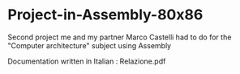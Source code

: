 # Project-in-Assembly-80x86
Second project me and my partner Marco Castelli had to do for the "Computer architecture" subject using Assembly

Documentation written in Italian : Relazione.pdf

